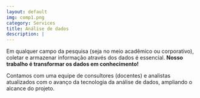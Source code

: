 ```yaml
---
layout: default
img: comp1.png
category: Services
title: Análise de dados
description: |
---
```

Em qualquer campo da pesquisa (seja no meio acadêmico ou corporativo), coletar e armazenar informação através dos dados é essencial. **Nosso trabalho é transformar os dados em conhecimento!**

Contamos com uma equipe de consultores (docentes) e analistas atualizados com o avanço da tecnologia da análise de dados, ampliando o alcance do projeto.


